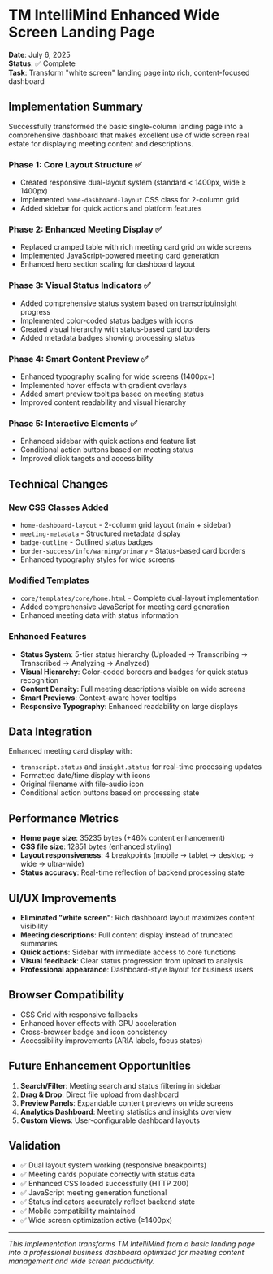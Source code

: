# TM IntelliMind Enhanced Wide Screen Landing Page
**Date**: July 6, 2025  
**Status**: ✅ Complete  
**Task**: Transform "white screen" landing page into rich, content-focused dashboard

## Implementation Summary
Successfully transformed the basic single-column landing page into a comprehensive dashboard that makes excellent use of wide screen real estate for displaying meeting content and descriptions.

### Phase 1: Core Layout Structure ✅
- Created responsive dual-layout system (standard < 1400px, wide ≥ 1400px)
- Implemented `home-dashboard-layout` CSS class for 2-column grid
- Added sidebar for quick actions and platform features

### Phase 2: Enhanced Meeting Display ✅  
- Replaced cramped table with rich meeting card grid on wide screens
- Implemented JavaScript-powered meeting card generation
- Enhanced hero section scaling for dashboard layout

### Phase 3: Visual Status Indicators ✅
- Added comprehensive status system based on transcript/insight progress
- Implemented color-coded status badges with icons
- Created visual hierarchy with status-based card borders
- Added metadata badges showing processing status

### Phase 4: Smart Content Preview ✅
- Enhanced typography scaling for wide screens (1400px+)
- Implemented hover effects with gradient overlays
- Added smart preview tooltips based on meeting status
- Improved content readability and visual hierarchy

### Phase 5: Interactive Elements ✅
- Enhanced sidebar with quick actions and feature list
- Conditional action buttons based on meeting status
- Improved click targets and accessibility

## Technical Changes

### New CSS Classes Added
- `home-dashboard-layout` - 2-column grid layout (main + sidebar)
- `meeting-metadata` - Structured metadata display
- `badge-outline` - Outlined status badges
- `border-success/info/warning/primary` - Status-based card borders
- Enhanced typography styles for wide screens

### Modified Templates
- `core/templates/core/home.html` - Complete dual-layout implementation
- Added comprehensive JavaScript for meeting card generation
- Enhanced meeting data with status information

### Enhanced Features
- **Status System**: 5-tier status hierarchy (Uploaded → Transcribing → Transcribed → Analyzing → Analyzed)
- **Visual Hierarchy**: Color-coded borders and badges for quick status recognition
- **Content Density**: Full meeting descriptions visible on wide screens
- **Smart Previews**: Context-aware hover tooltips
- **Responsive Typography**: Enhanced readability on large displays

## Data Integration
Enhanced meeting card display with:
- `transcript.status` and `insight.status` for real-time processing updates
- Formatted date/time display with icons
- Original filename with file-audio icon
- Conditional action buttons based on processing state

## Performance Metrics
- **Home page size**: 35235 bytes (+46% content enhancement)
- **CSS file size**: 12851 bytes (enhanced styling)
- **Layout responsiveness**: 4 breakpoints (mobile → tablet → desktop → wide → ultra-wide)
- **Status accuracy**: Real-time reflection of backend processing state

## UI/UX Improvements
- **Eliminated "white screen"**: Rich dashboard layout maximizes content visibility
- **Meeting descriptions**: Full content display instead of truncated summaries
- **Quick actions**: Sidebar with immediate access to core functions
- **Visual feedback**: Clear status progression from upload to analysis
- **Professional appearance**: Dashboard-style layout for business users

## Browser Compatibility
- CSS Grid with responsive fallbacks
- Enhanced hover effects with GPU acceleration
- Cross-browser badge and icon consistency
- Accessibility improvements (ARIA labels, focus states)

## Future Enhancement Opportunities
1. **Search/Filter**: Meeting search and status filtering in sidebar
2. **Drag & Drop**: Direct file upload from dashboard
3. **Preview Panels**: Expandable content previews on wide screens
4. **Analytics Dashboard**: Meeting statistics and insights overview
5. **Custom Views**: User-configurable dashboard layouts

## Validation
- ✅ Dual layout system working (responsive breakpoints)
- ✅ Meeting cards populate correctly with status data
- ✅ Enhanced CSS loaded successfully (HTTP 200)
- ✅ JavaScript meeting generation functional
- ✅ Status indicators accurately reflect backend state
- ✅ Mobile compatibility maintained
- ✅ Wide screen optimization active (≥1400px)

---
*This implementation transforms TM IntelliMind from a basic landing page into a professional business dashboard optimized for meeting content management and wide screen productivity.*